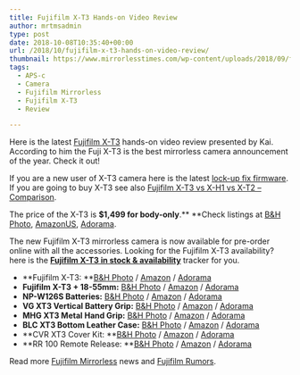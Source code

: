 ```yaml
---
title: Fujifilm X-T3 Hands-on Video Review
author: mrtmsadmin
type: post
date: 2018-10-08T10:35:40+00:00
url: /2018/10/fujifilm-x-t3-hands-on-video-review/
thumbnail: https://www.mirrorlesstimes.com/wp-content/uploads/2018/09/fujifilm-x-t3-front-side.jpg
tags:
  - APS-c
  - Camera
  - Fujifilm Mirrorless
  - Fujifilm X-T3
  - Review

---
```

Here is the latest <a href="https://www.mirrorlesstimes.com/tag/fujifilm-x-t3/" target="_blank" rel="noopener">Fujifilm X-T3</a> hands-on video review presented by Kai. According to him the Fuji X-T3 is the best mirrorless camera announcement of the year. Check it out!

If you are a new user of X-T3 camera here is the latest <a href="https://www.dailycameranews.com/2018/09/fujifilm-x-t3-firmware-update-1-01-released-to-fix-lockup-issue/" target="_blank" rel="noopener">lock-up fix firmware</a>. If you are going to buy X-T3 see also [Fujifilm X-T3 vs X-H1 vs X-T2 – Comparison][1].

The price of the X-T3 is **$1,499 for body-only**.** **Check listings at <a href="https://www.bhphotovideo.com/c/search?Ntt=Fujifilm%20X-T3&N=0&InitialSearch=yes&sts=ma&Top+Nav-Search=&BI=20175&KBID=14249" target="_blank" rel="follow external noopener noreferrer" data-wpel-link="external">B&H Photo</a>, <a href="https://www.amazon.com/Fujifilm-X-T3-Mirrorless-Digital-Body/dp/B07H49QWN4/?tag=daicamnew-20" target="_blank" rel="follow external noopener noreferrer" data-wpel-link="external" data-amzn-asin="B07H49QWN4">AmazonUS</a>, <a href="https://adorama.evyy.net/c/63923/51926/1036?u=https%3A%2F%2Fwww.adorama.com%2Fifjxt3b.html" target="_blank" rel="follow external noopener noreferrer" data-wpel-link="external">Adorama</a>. <!--more-->

The new Fujifilm X-T3 mirrorless camera is now available for pre-order online with all the accessories. Looking for the Fujifilm X-T3 availability? here is the [**Fujifilm X-T3 in stock & availability**][2] tracker for you.

  * **Fujifilm X-T3: **<a href="https://www.bhphotovideo.com/c/product/1433839-REG/fujifilm_16588509_x_t3_mirrorless_digital_camera.html/BI/20175/KBID/14249/" target="_blank" rel="noopener">B&H Photo</a> / <a href="https://www.amazon.com/Fujifilm-X-T3-Mirrorless-Digital-Body/dp/B07H49QWN4/?tag=daicamnew-20" target="_blank" rel="noopener" data-amzn-asin="B07H49QWN4">Amazon</a> / <a class="broken_link" href="https://www.adorama.com/ifjxt3b.html?KBID=68292" target="_blank" rel="noopener">Adorama</a>
  * **Fujifilm X-T3 + 18-55mm:** <a href="https://www.bhphotovideo.com/c/product/1433841-REG/fujifilm_16588640_x_t3_mirrorless_digital_camera.html/BI/20175/KBID/14249/" target="_blank" rel="noopener">B&H Photo</a> / <a href="https://www.amazon.com/Fujifilm-X-T3-Mirrorless-Lens-Kit/dp/B07H3PLXZ3/?tag=daicamnew-20" target="_blank" rel="noopener" data-amzn-asin="B07H3PLXZ3">Amazon</a> / <a class="broken_link" href="https://www.adorama.com/ifjxt3bk.html?KBID=68292" target="_blank" rel="noopener">Adorama</a>
  * **NP-W126S Batteries:** <a href="https://www.bhphotovideo.com/c/product/1263624-REG/fujifilm_16528470_np_w126s_li_ion_battery_pack.html/BI/20175/KBID/14249/" target="_blank" rel="noopener">B&H Photo</a> / <a href="https://www.amazon.com/Fujifilm-Rechargeable-Lithium-Ion-Battery-NP-W126S/dp/B01I4RNPQ6/?tag=daicamnew-20" target="_blank" rel="noopener" data-amzn-asin="B01I4RNPQ6">Amazon</a> / <a class="broken_link" href="https://www.adorama.com/ifjnpw126s.html?KBID=68292" target="_blank" rel="noopener">Adorama</a>
  * **VG XT3 Vertical Battery Grip:** <a href="https://www.bhphotovideo.com/c/product/1433843-REG/fujifilm_16588781_vg_xt3_vertical_battery_grip.html/BI/20175/KBID/14249/" target="_blank" rel="noopener">B&H Photo</a> / <a href="https://www.amazon.com/Fujifilm-VG-XT3-Vertical-Battery-Grip/dp/B07H3Y9CK2/?tag=daicamnew-20" target="_blank" rel="noopener" data-amzn-asin="B07H3Y9CK2">Amazon</a> / <a class="broken_link" href="https://www.adorama.com/ifjvgxt3.html?KBID=68292" target="_blank" rel="noopener">Adorama</a>
  * **MHG XT3 Metal Hand Grip:** <a href="https://www.bhphotovideo.com/c/product/1433845-REG/fujifilm_16588884_mhg_xt3_metal_hand_grip.html/BI/20175/KBID/14249/" target="_blank" rel="noopener">B&H Photo</a> / <a href="https://www.amazon.com/Fujifilm-MHG-XT3-Metal-Hand-Grip/dp/B07H3WGYCN/?tag=daicamnew-20" target="_blank" rel="noopener" data-amzn-asin="B07H3WGYCN">Amazon</a> / <a class="broken_link" href="https://www.adorama.com/ifjmhgxt3.html?KBID=68292" target="_blank" rel="noopener">Adorama</a>
  * **BLC XT3 Bottom Leather Case:** <a href="https://www.bhphotovideo.com/c/product/1433844-REG/fujifilm_16588860_blc_xt3_bottom_leather_case.html/BI/20175/KBID/14249/" target="_blank" rel="noopener">B&H Photo</a> / <a href="https://www.amazon.com/Fujifilm-BLC-XT3-Bottom-Leather-Case/dp/B07H46LZT2/?tag=daicamnew-20" target="_blank" rel="noopener" data-amzn-asin="B07H46LZT2">Amazon</a> / <a class="broken_link" href="https://www.adorama.com/ifjcsbxt3.html?KBID=68292" target="_blank" rel="noopener">Adorama</a>
  * **CVR XT3 Cover Kit: **<a href="https://www.bhphotovideo.com/c/product/1433846-REG/fujifilm_16588901_cvr_xt3_cover_kit.html/BI/20175/KBID/14249/" target="_blank" rel="noopener">B&H Photo</a> / <a href="https://www.amazon.com/Fujifilm-CVR-XT3-Cover-Kit/dp/B07H3PM2M4/?tag=daicamnew-20" target="_blank" rel="noopener" data-amzn-asin="B07H3PM2M4">Amazon</a> / <a class="broken_link" href="https://www.adorama.com/ifjcvrxt3.html?KBID=68292" target="_blank" rel="noopener">Adorama</a>
  * **RR 100 Remote Release: **<a href="https://www.bhphotovideo.com/c/product/1433847-REG/fujifilm_16588913_rr_100_remote_release.html/BI/20175/KBID/14249/" target="_blank" rel="noopener">B&H Photo</a> / <a href="https://www.amazon.com/Fujifilm-Remote-Release-Black-RR-100/dp/B07H3JLBHG/?tag=daicamnew-20" target="_blank" rel="noopener" data-amzn-asin="B07H3JLBHG">Amazon</a> / <a class="broken_link" href="https://www.adorama.com/ifjrr100.html?KBID=68292" target="_blank" rel="noopener">Adorama</a>



Read more [Fujifilm Mirrorless][3] news and <a href="https://www.dailycameranews.com/tag/fujifilm-rumors/" target="_blank" rel="noopener">Fujifilm Rumors</a>.

 [1]: https://www.dailycameranews.com/2018/09/fujifilm-x-t3-vs-x-h1-vs-x-t2-comparison/
 [2]: https://www.mirrorlesstimes.com/2018/09/fujifilm-x-t3-in-stock-availability-tracker/
 [3]: https://www.mirrorlesstimes.com/tag/fujifilm-mirrorless/